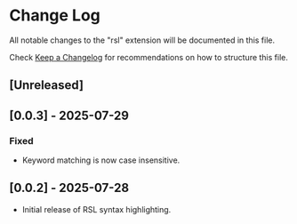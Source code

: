 # Change Log

All notable changes to the "rsl" extension will be documented in this file.

Check [Keep a Changelog](http://keepachangelog.com/) for recommendations on how to structure this file.

## [Unreleased]

## [0.0.3] - 2025-07-29

### Fixed

- Keyword matching is now case insensitive.

## [0.0.2] - 2025-07-28

- Initial release of RSL syntax highlighting.
